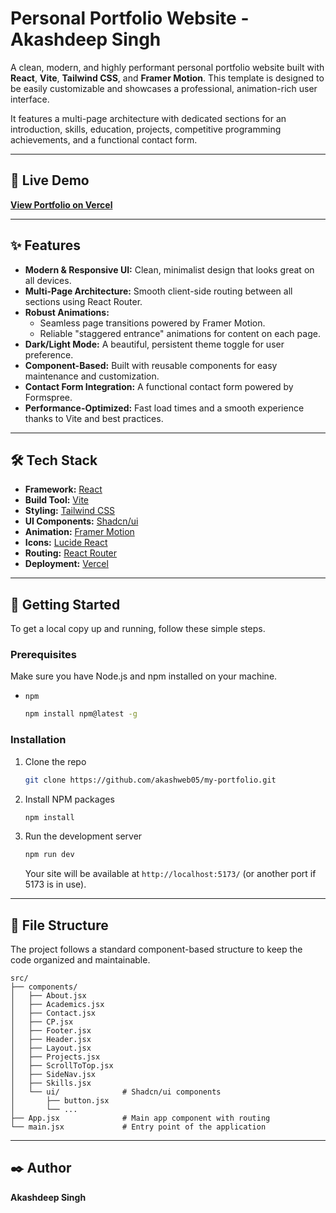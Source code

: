 # Personal Portfolio Website - Akashdeep Singh

A clean, modern, and highly performant personal portfolio website built with **React**, **Vite**, **Tailwind CSS**, and **Framer Motion**. This template is designed to be easily customizable and showcases a professional, animation-rich user interface.

It features a multi-page architecture with dedicated sections for an introduction, skills, education, projects, competitive programming achievements, and a functional contact form.

---

## 🚀 Live Demo

[**View Portfolio on Vercel**](https://shashank-raj-portfolio.vercel.app)

---

## ✨ Features

-   **Modern & Responsive UI:** Clean, minimalist design that looks great on all devices.
-   **Multi-Page Architecture:** Smooth client-side routing between all sections using React Router.
-   **Robust Animations:**
    -   Seamless page transitions powered by Framer Motion.
    -   Reliable "staggered entrance" animations for content on each page.
-   **Dark/Light Mode:** A beautiful, persistent theme toggle for user preference.
-   **Component-Based:** Built with reusable components for easy maintenance and customization.
-   **Contact Form Integration:** A functional contact form powered by Formspree.
-   **Performance-Optimized:** Fast load times and a smooth experience thanks to Vite and best practices.

---

## 🛠️ Tech Stack

-   **Framework:** [React](https://react.dev/)
-   **Build Tool:** [Vite](https://vitejs.dev/)
-   **Styling:** [Tailwind CSS](https://tailwindcss.com/)
-   **UI Components:** [Shadcn/ui](https://ui.shadcn.com/)
-   **Animation:** [Framer Motion](https://www.framer.com/motion/)
-   **Icons:** [Lucide React](https://lucide.dev/)
-   **Routing:** [React Router](https://reactrouter.com/)
-   **Deployment:** [Vercel](https://vercel.com/)

---

## 🚀 Getting Started

To get a local copy up and running, follow these simple steps.

### Prerequisites

Make sure you have Node.js and npm installed on your machine.
- `npm`
  ```sh
  npm install npm@latest -g
  ```

### Installation

1.  Clone the repo
    ```sh
    git clone https://github.com/akashweb05/my-portfolio.git
    ```
2.  Install NPM packages
    ```sh
    npm install
    ```
3.  Run the development server
    ```sh
    npm run dev
    ```
    Your site will be available at `http://localhost:5173/` (or another port if 5173 is in use).

---

## 📂 File Structure

The project follows a standard component-based structure to keep the code organized and maintainable.

```
src/
├── components/
│   ├── About.jsx
│   ├── Academics.jsx
│   ├── Contact.jsx
│   ├── CP.jsx
│   ├── Footer.jsx
│   ├── Header.jsx
│   ├── Layout.jsx
│   ├── Projects.jsx
│   ├── ScrollToTop.jsx
│   ├── SideNav.jsx
│   ├── Skills.jsx
│   └── ui/              # Shadcn/ui components
│       ├── button.jsx
│       └── ...
├── App.jsx              # Main app component with routing
└── main.jsx             # Entry point of the application
```

---

## ✒️ Author

**Akashdeep Singh**
